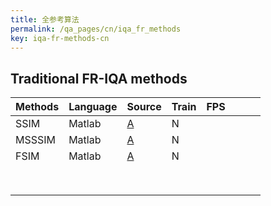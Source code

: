 ```yaml
---
title: 全参考算法
permalink: /qa_pages/cn/iqa_fr_methods
key: iqa-fr-methods-cn
---
```


## Traditional FR-IQA methods

| Methods | Language | Source                                                    | Train | FPS  |      |      |      |
| ------- | -------- | --------------------------------------------------------- | ----- | ---- | ---- | ---- | ---- |
| SSIM    | Matlab   | [A](https://ece.uwaterloo.ca/~z70wang/research/ssim/)     | N     |      |      |      |      |
| MSSSIM  | Matlab   | [A](https://ece.uwaterloo.ca/~z70wang/research/ssim/)     | N     |      |      |      |      |
| FSIM    | Matlab   | [A](https://sse.tongji.edu.cn/linzhang/IQA/FSIM/FSIM.htm) | N     |      |      |      |      |
|         |          |                                                           |       |      |      |      |      |
|         |          |                                                           |       |      |      |      |      |
|         |          |                                                           |       |      |      |      |      |
|         |          |                                                           |       |      |      |      |      |
|         |          |                                                           |       |      |      |      |      |
|         |          |                                                           |       |      |      |      |      |
|         |          |                                                           |       |      |      |      |      |
|         |          |                                                           |       |      |      |      |      |
